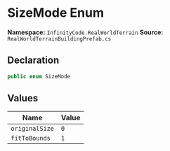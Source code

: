 # SizeMode Enum

**Namespace:** `InfinityCode.RealWorldTerrain`
**Source:** `RealWorldTerrainBuildingPrefab.cs`

## Declaration

```csharp
public enum SizeMode
```

## Values

| Name | Value |
|------|-------|
| `originalSize` | `0` |
| `fitToBounds` | `1` |

